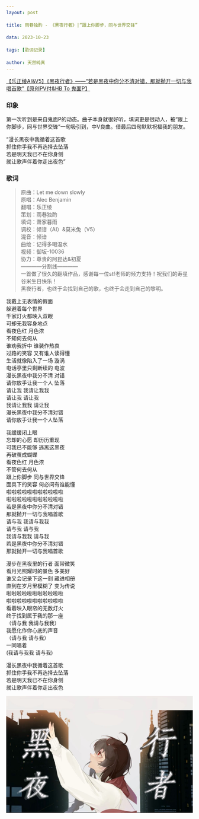 ```yaml
---
layout: post

title: 雨巷独酌 - 《黑夜行者》|“跟上你脚步，同与世界交锋”

data: 2023-10-23

tags: [歌词记录]

author: 天然純真
---
```

[【乐正绫AI&V5】《黑夜行者》——“若是黑夜中你分不清对错，那就抛开一切与我唱首歌”【原创PV付&HB To 鬼面P】](https://www.bilibili.com/video/BV1H8411i7Ri)

### 印象

第一次听到是来自鬼面P的动态。曲子本身就很好听，填词更是很动人，被“跟上你脚步，同与世界交锋”一句吸引到，中V良曲。借最后四句默默祝福我的朋友。

“漫长黑夜中我循着这首歌  
抓住你手我不再选择去坠落  
若是明天我已不在你身侧  
就让歌声伴着你走出夜色”

### 歌词

> 原曲：Let me down slowly  
> 原唱：Alec Benjamin  
> 翻唱：乐正绫  
> 策划：雨巷独酌  
> 填词：萧家暮雨  
> 调校：倾谙（AI）&莫米兔（V5）  
> 混音：倾谙  
> 曲绘：记得多喝温水  
> 视频：御坂-10036  
> 协力：尊贵的阿昆达&初夏  
> ————分割线————  
> 一首做了很久的翻填作品，感谢每一位stf老师的倾力支持！祝我们的寿星谷米生日快乐！  
> 黑夜行者，也终于会找到自己的歌，也终于会走到自己的黎明。

我戴上无表情的假面  
躲避着每个世界  
千家灯火都映入双眼  
可却无我容身地点  
看夜色红 月色浓  
不知何去何从  
谁劝我折中 谁装作热衷  
过路的笑容 又有谁人读得懂  
生活就像陷入了一场 漩涡  
电话亭里只剩断续的 电波  
漫长黑夜中我分不清 对错  
请你放手让我一个人 坠落  
请让我 我请让我我  
请让我 请让我  
我请让我我 请让我  
漫长黑夜中我分不清对错  
请你放手让我一个人坠落  

我缓缓闭上眼  
忘却的心愿 却历历重现  
可我已不能够 逃离这黑夜  
再破茧成蝴蝶  
看夜色红 月色浓  
不管何去何从  
跟上你脚步 同与世界交锋  
面具下的笑容 何必问有谁能懂  
啦啦啦啦啦啦啦啦啦啦啦  
啦啦啦啦啦啦啦啦啦啦啦  
若是黑夜中你分不清对错  
那就抛开一切与我唱首歌  
请与我 我请与我我  
请与我 请与我  
我请与我我 请与我  
若是黑夜中你分不清对错  
那就抛开一切与我唱首歌  

漫步在黑夜里的行者 面带微笑  
看月光照耀时的景色 多美好  
谁又会记录下这一刻 藏进相册  
直到在岁月里模糊了 变为传说  
啦啦啦啦啦啦啦啦啦啦啦  
啦啦啦啦啦啦啦啦啦啦啦  
看着映入眼帘的无数灯火  
终于找到属于我的那一座  
（请与我 我请与我我）  
我愿化作你心底的声音  
（请与我 请与我）  
一同唱着  
(我请与我我 请与我)

漫长黑夜中我循着这首歌  
抓住你手我不再选择去坠落  
若是明天我已不在你身侧  
就让歌声伴着你走出夜色

![黑夜行者](https://raw.githubusercontent.com/tianranchunzhen/tianranchunzhen.github.io/master/tianranchunzhen.github.io/images3023bb52a73725df4d4a511a7b7b5d22a0ef4eb3.jpg)
